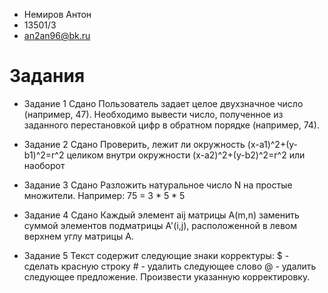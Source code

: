 * Немиров Антон
* 13501/3
* an2an96@bk.ru

# Задания #

* Задание 1	Сдано
	Пользователь задает целое двухзначное число (например, 47). Необходимо вывести число, полученное
	из заданного перестановкой цифр в обратном порядке (например, 74).

* Задание 2	Сдано
	Проверить, лежит ли окружность (x-a1)^2+(y-b1)^2=r^2 целиком внутри окружности 
	(x-a2)^2+(y-b2)^2=r^2 или наоборот

* Задание 3	Сдано
	Разложить натуральное число N на простые множители. Например: 75 = 3 * 5 * 5

* Задание 4	Сдано
	Каждый элемент aij матрицы A(m,n) заменить суммой элементов подматрицы A'(i,j), 
	расположенной в левом верхнем углу матрицы A.

* Задание 5	
	Текст содержит следующие знаки корректуры: 
		$ - сделать красную строку
		# - удалить следующее слово
		@ - удалить следующее предложение.
	Произвести указанную корректировку.
